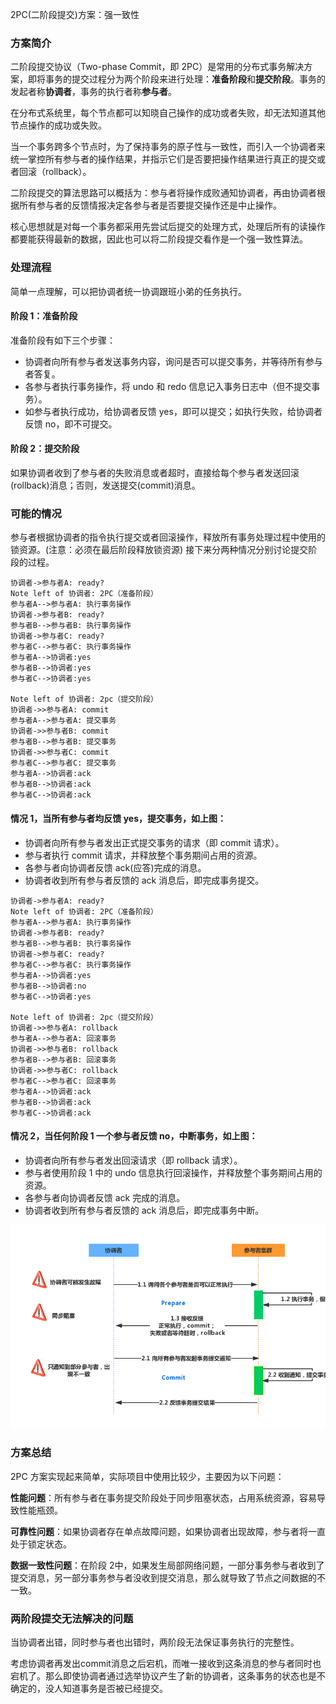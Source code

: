 
<!--more-->




2PC(二阶段提交)方案：强一致性

### 方案简介

二阶段提交协议（Two-phase Commit，即 2PC）是常用的分布式事务解决方案，即将事务的提交过程分为两个阶段来进行处理：**准备阶段**和**提交阶段**。事务的发起者称**协调者**，事务的执行者称**参与者**。

在分布式系统里，每个节点都可以知晓自己操作的成功或者失败，却无法知道其他节点操作的成功或失败。

当一个事务跨多个节点时，为了保持事务的原子性与一致性，而引入一个协调者来统一掌控所有参与者的操作结果，并指示它们是否要把操作结果进行真正的提交或者回滚（rollback）。

二阶段提交的算法思路可以概括为：参与者将操作成败通知协调者，再由协调者根据所有参与者的反馈情报决定各参与者是否要提交操作还是中止操作。

核心思想就是对每一个事务都采用先尝试后提交的处理方式，处理后所有的读操作都要能获得最新的数据，因此也可以将二阶段提交看作是一个强一致性算法。




### 处理流程

简单一点理解，可以把协调者统一协调跟班小弟的任务执行。

#### 阶段 1：准备阶段


准备阶段有如下三个步骤：

- 协调者向所有参与者发送事务内容，询问是否可以提交事务，并等待所有参与者答复。
- 各参与者执行事务操作，将 undo 和 redo 信息记入事务日志中（但不提交事务）。
- 如参与者执行成功，给协调者反馈 yes，即可以提交；如执行失败，给协调者反馈 no，即不可提交。

#### 阶段 2：提交阶段

如果协调者收到了参与者的失败消息或者超时，直接给每个参与者发送回滚(rollback)消息；否则，发送提交(commit)消息。

### 可能的情况
参与者根据协调者的指令执行提交或者回滚操作，释放所有事务处理过程中使用的锁资源。(注意：必须在最后阶段释放锁资源) 接下来分两种情况分别讨论提交阶段的过程。

```sequence
协调者->参与者A: ready?
Note left of 协调者: 2PC（准备阶段）
参与者A-->参与者A: 执行事务操作
协调者->参与者B: ready?
参与者B-->参与者B: 执行事务操作
协调者->参与者C: ready?
参与者C-->参与者C: 执行事务操作
参与者A-->协调者:yes
参与者B-->协调者:yes
参与者C-->协调者:yes

Note left of 协调者: 2pc（提交阶段）
协调者->>参与者A: commit
参与者A-->参与者A: 提交事务
协调者->>参与者B: commit
参与者B-->参与者B: 提交事务
协调者->>参与者C: commit
参与者C-->参与者C: 提交事务
参与者A-->协调者:ack
参与者B-->协调者:ack
参与者C-->协调者:ack

```


#### 情况 1，当所有参与者均反馈 yes，提交事务，如上图：

- 协调者向所有参与者发出正式提交事务的请求（即 commit 请求）。
- 参与者执行 commit 请求，并释放整个事务期间占用的资源。
- 各参与者向协调者反馈 ack(应答)完成的消息。
- 协调者收到所有参与者反馈的 ack 消息后，即完成事务提交。

```sequence
协调者->参与者A: ready?
Note left of 协调者: 2PC（准备阶段）
参与者A-->参与者A: 执行事务操作
协调者->参与者B: ready?
参与者B-->参与者B: 执行事务操作
协调者->参与者C: ready?
参与者C-->参与者C: 执行事务操作
参与者A-->协调者:yes
参与者B-->协调者:no
参与者C-->协调者:yes

Note left of 协调者: 2pc（提交阶段）
协调者->>参与者A: rollback
参与者A-->参与者A: 回滚事务
协调者->>参与者B: rollback
参与者B-->参与者B: 回滚事务
协调者->>参与者C: rollback
参与者C-->参与者C: 回滚事务
参与者A-->协调者:ack
参与者B-->协调者:ack
参与者C-->协调者:ack

```

#### 情况 2，当任何阶段 1 一个参与者反馈 no，中断事务，如上图：
- 协调者向所有参与者发出回滚请求（即 rollback 请求）。
- 参与者使用阶段 1 中的 undo 信息执行回滚操作，并释放整个事务期间占用的资源。
- 各参与者向协调者反馈 ack 完成的消息。
- 协调者收到所有参与者反馈的 ack 消息后，即完成事务中断。






![2pc](/img/2PC.png)
### 方案总结

2PC 方案实现起来简单，实际项目中使用比较少，主要因为以下问题：

**性能问题**：所有参与者在事务提交阶段处于同步阻塞状态，占用系统资源，容易导致性能瓶颈。

**可靠性问题**：如果协调者存在单点故障问题，如果协调者出现故障，参与者将一直处于锁定状态。

**数据一致性问题**：在阶段 2中，如果发生局部网络问题，一部分事务参与者收到了提交消息，另一部分事务参与者没收到提交消息，那么就导致了节点之间数据的不一致。


### 两阶段提交无法解决的问题

当协调者出错，同时参与者也出错时，两阶段无法保证事务执行的完整性。

考虑协调者再发出commit消息之后宕机，而唯一接收到这条消息的参与者同时也宕机了。那么即使协调者通过选举协议产生了新的协调者，这条事务的状态也是不确定的，没人知道事务是否被已经提交。






